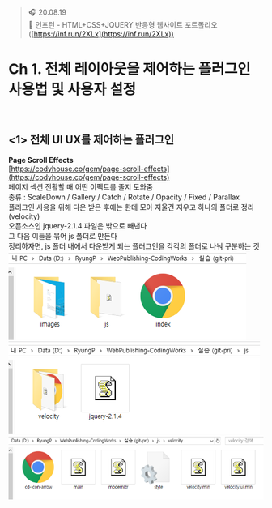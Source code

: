 ﻿> 🎧 20.08.19 <br>
> 🧩 인프런 - HTML+CSS+JQUERY 반응형 웹사이트 포트폴리오 ([https://inf.run/2XLx](https://inf.run/2XLx))

# Ch 1. 전체 레이아웃을 제어하는 플러그인 사용법 및 사용자 설정

<br>

## <1> 전체 UI UX를 제어하는 플러그인

**Page Scroll Effects**<br>
[https://codyhouse.co/gem/page-scroll-effects](https://codyhouse.co/gem/page-scroll-effects)<br>
페이지 섹션 전활할 때 어떤 이펙트를 줄지 도와줌<br>
종류 : ScaleDown / Gallery / Catch / Rotate / Opacity / Fixed / Parallax<br>
플러그인 사용을 위해 다운 받은 후에는 한데 모아 지울건 지우고 하나의 폴더로 정리(velocity)<br>
오픈소스인 jquery-2.1.4 파일은 밖으로 빼낸다<br>
그 다음 이들을 묶어 js 폴더로 만든다<br>
정리하자면, js 폴더 내에서 다운받게 되는 플러그인을 각각의 폴더로 나눠 구분하는 것<br>
![velocity 폴더 정리1](./Img/1-1.PNG) <br>
![velocity 폴더 정리2](./Img/1-2.PNG) <br>
![velocity 폴더 정리3](./Img/1-3.PNG) <br>
